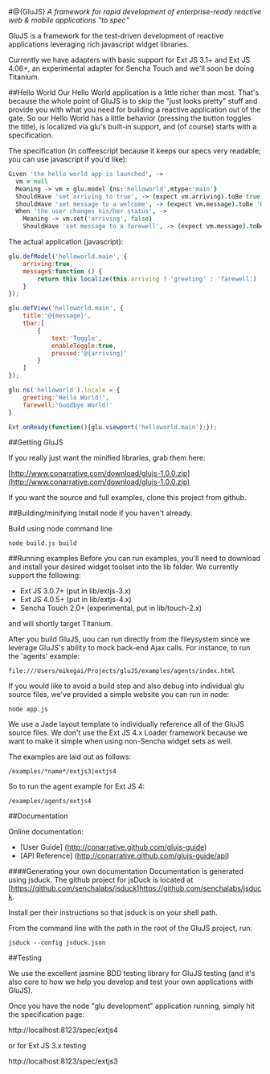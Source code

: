 #@{GluJS}
*A framework for rapid development of enterprise-ready reactive web & mobile applications "to spec"*

GluJS is a framework for the test-driven development of reactive applications
leveraging rich javascript widget libraries.

Currently we have adapters with basic support for Ext JS 3.1+ and Ext JS 4.06+, an experimental adapter
for Sencha Touch and we'll soon be doing Titanium.

##Hello World
Our Hello World application is a little richer than most. That's because the whole point of GluJS is to
skip the "just looks pretty" stuff and provide you with what you need for building a reactive application out of the gate.
So our Hello World has a little behavior (pressing the button toggles the title),
is localized via glu's built-in support, and (of course) starts with a specification.

The specification (in coffeescript because it keeps our specs very readable; you can use javascript if you'd like):

```coffeescript
Given 'the hello world app is launched', ->
  vm = null
  Meaning -> vm = glu.model {ns:'helloworld',mtype:'main'}
  ShouldHave 'set arriving to true', -> (expect vm.arriving).toBe true
  ShouldHave 'set message to a welcome', -> (expect vm.message).toBe 'Hello World!'
  When 'the user changes his/her status', ->
    Meaning -> vm.set('arriving', false)
    ShouldHave 'set message to a farewell', -> (expect vm.message).toBe 'Goodbye World!'
```
The actual application (javascript):
```javascript
glu.defModel('helloworld.main', {
    arriving:true,
    message$:function () {
        return this.localize(this.arriving ? 'greeting' : 'farewell')
    }
});

glu.defView('helloworld.main', {
    title:'@{message}',
    tbar:[
        {
            text:'Toggle',
            enableToggle:true,
            pressed:'@{arriving}'
        }
    ]
});

glu.ns('helloworld').locale = {
    greeting:'Hello World!',
    farewell:'Goodbye World!'
}

Ext.onReady(function(){glu.viewport('helloworld.main');});
```
##Getting GluJS

If you really just want the minified libraries, grab them here:

[http://www.conarrative.com/download/glujs-1.0.0.zip](http://www.conarrative.com/download/glujs-1.0.0.zip)

If you want the source and full examples, clone this project from github.

##Building/minifying
Install node if you haven't already.

Build using node command line

    node build.js build

##Running examples
Before you can run examples, you'll need to download and install your desired widget toolset into the lib folder.
We currently support the following:

- Ext JS 3.0.7+ (put in lib/extjs-3.x)
- Ext JS 4.0.5+ (put in lib/extjs-4.x)
- Sencha Touch 2.0+ (experimental, put in lib/touch-2.x)

and will shortly target Titanium.

After you build GluJS, uou can run directly from the fileysystem since we leverage GluJS's ability to mock back-end Ajax calls.
For instance, to run the 'agents' example:

    file:///Users/mikegai/Projects/gluJS/examples/agents/index.html

If you would like to avoid a build step and also debug into individual glu source files, we've provided a simple website
you can run in node:

    node app.js

We use a Jade layout template to individually reference all of the GluJS source files. We don't use
the Ext JS 4.x Loader framework because we want to make it simple when using non-Sencha widget sets as well.

The examples are laid out as follows:

    /examples/*name*/extjs3|extjs4

So to run the agent example for Ext JS 4:

    /examples/agents/extjs4

##Documentation

Online documentation:

-  [User Guide] (http://conarrative.github.com/glujs-guide)
-  [API Reference] (http://conarrative.github.com/glujs-guide/api)

####Generating your own documentation
Documentation is generated using jsduck.  The github project for jsDuck is located at [https://github.com/senchalabs/jsduck]https://github.com/senchalabs/jsduck.

Install per their instructions so that jsduck is on your shell path.

From the command line with the path in the root of the GluJS project, run:

    jsduck --config jsduck.json


##Testing

We use the excellent jasmine BDD testing library for GluJS testing (and it's also core to how we help you develop and
test your own applications with GluJS).

Once you have the node "glu development" application running, simply hit the specification page:

http://localhost:8123/spec/extjs4

or for Ext JS 3.x testing

http://localhost:8123/spec/extjs3